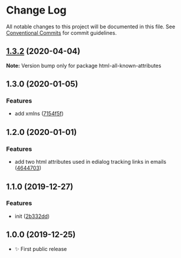 # Change Log

All notable changes to this project will be documented in this file.
See [Conventional Commits](https://conventionalcommits.org) for commit guidelines.

## [1.3.2](https://gitlab.com/codsen/codsen/compare/html-all-known-attributes@1.3.1...html-all-known-attributes@1.3.2) (2020-04-04)

**Note:** Version bump only for package html-all-known-attributes





## 1.3.0 (2020-01-05)

### Features

- add xmlns ([7154f5f](https://gitlab.com/codsen/codsen/commit/7154f5f29f3cdc16a8a561eb5724b537300366d4))

## 1.2.0 (2020-01-01)

### Features

- add two html attributes used in edialog tracking links in emails ([4644703](https://gitlab.com/codsen/codsen/commit/46447036e0bfdb5c5357ae510e6ac0e0dce6db75))

## 1.1.0 (2019-12-27)

### Features

- init ([2b332dd](https://gitlab.com/codsen/codsen/commit/2b332dd351aabfe6e284f50eba9a8b45471fbcd3))

## 1.0.0 (2019-12-25)

- ✨ First public release
